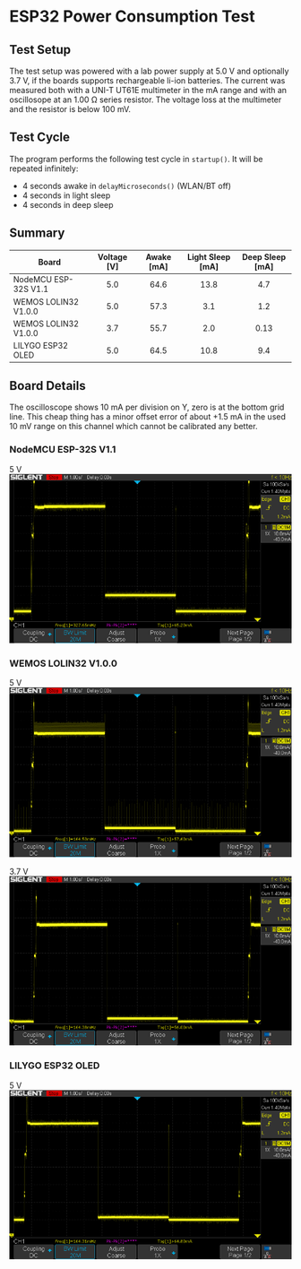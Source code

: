 # ESP32 Power Consumption Test

## Test Setup

The test setup was powered with a lab power supply at 5.0 V and optionally 3.7 V, if the boards supports rechargeable li-ion batteries. The current was measured both with a UNI-T UT61E multimeter in the mA range and with an oscillosope at an 1.00 &#937; series resistor. The voltage loss at the multimeter and the resistor is below 100 mV.

## Test Cycle

The program performs the following test cycle in `startup()`. It will be repeated infinitely:
* 4 seconds awake in `delayMicroseconds()` (WLAN/BT off)
* 4 seconds in light sleep
* 4 seconds in deep sleep

## Summary

| Board                | Voltage [V] | Awake [mA] | Light Sleep [mA] | Deep Sleep [mA] |
| -------------------- | :---------: | :--------: | :--------------: | :-------------: |
| NodeMCU ESP-32S V1.1 |         5.0 |       64.6 |             13.8 |             4.7 |
| WEMOS LOLIN32 V1.0.0 |         5.0 |       57.3 |              3.1 |             1.2 |
| WEMOS LOLIN32 V1.0.0 |         3.7 |       55.7 |              2.0 |            0.13 |
| LILYGO ESP32 OLED    |         5.0 |       64.5 |             10.8 |             9.4 |

## Board Details

The oscilloscope shows 10 mA per division on Y, zero is at the bottom grid line. This cheap thing has a minor offset error of about +1.5 mA in the used 10 mV range on this channel which cannot be calibrated any better.

### NodeMCU ESP-32S V1.1

5 V
<img src="doc/NodeMCU_ESP-32S_V1.1_osc_5V.png" width=600>

### WEMOS LOLIN32 V1.0.0

5 V
<img src="doc/WEMOS_LOLIN32_V1.0.0_osc_5V.png" width=600>

3.7 V
<img src="doc/WEMOS_LOLIN32_V1.0.0_osc_3.3V.png" width=600>

### LILYGO ESP32 OLED

5 V
<img src="doc/LILYGO_ESP32_OLED_osc_5V.png" width=600>
